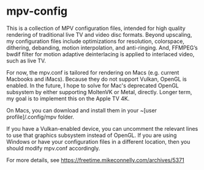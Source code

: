 # mpv-config

This is a collection of MPV configuration files, intended for high quality rendering of traditional live TV and video disc formats. Beyond upscaling, my configuration files include optimizations for resolution, colorspace, dithering, debanding, motion interpolation, and anti-ringing. And, FFMPEG’s bwdif filter for motion adaptive deinterlacing is applied to interlaced video, such as live TV.

For now, the mpv.conf is tailored for rendering on Macs (e.g. current Macbooks and iMacs). Because they do not support Vulkan, OpenGL is enabled. In the future, I hope to solve for Mac's deprecated OpenGL subsystem by either supporting MoltenVK or Metal, directly. Longer term, my goal is to implement this on the Apple TV 4K.

On Macs, you can download and install them in your ~[user profile]/.config/mpv folder.

If you have a Vulkan-enabled device, you can uncomment the relevant lines to use that graphics subsystem instead of OpenGL. If you are using Windows or have your configuration files in a different location, then you should modify mpv.conf accordingly. 

For more details, see https://freetime.mikeconnelly.com/archives/5371
